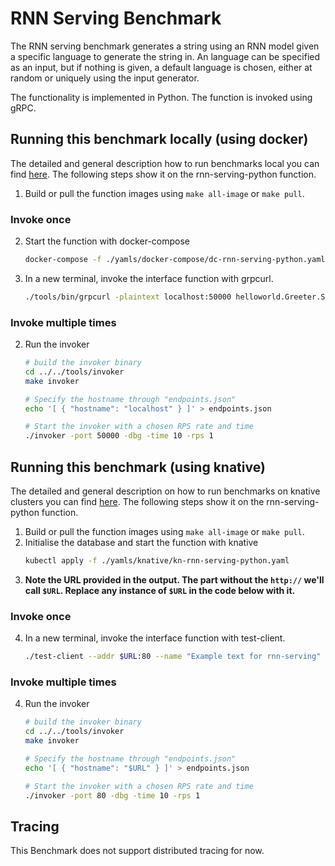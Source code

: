 # RNN Serving Benchmark

The RNN serving benchmark generates a string using an RNN model given a specific language to generate the string in. An language can be specified as an input, but if nothing is given, a default language is chosen, either at random or uniquely using the input generator.  

The functionality is implemented in Python. The function is invoked using gRPC.

## Running this benchmark locally (using docker)

The detailed and general description how to run benchmarks local you can find [here](../../docs/running_locally.md). The following steps show it on the rnn-serving-python function.
1. Build or pull the function images using `make all-image` or `make pull`.
### Invoke once
2. Start the function with docker-compose
   ```bash
   docker-compose -f ./yamls/docker-compose/dc-rnn-serving-python.yaml up
   ```
3. In a new terminal, invoke the interface function with grpcurl.
   ```bash
   ./tools/bin/grpcurl -plaintext localhost:50000 helloworld.Greeter.SayHello
   ```
### Invoke multiple times
2. Run the invoker
   ```bash
   # build the invoker binary
   cd ../../tools/invoker
   make invoker

   # Specify the hostname through "endpoints.json"
   echo '[ { "hostname": "localhost" } ]' > endpoints.json

   # Start the invoker with a chosen RPS rate and time
   ./invoker -port 50000 -dbg -time 10 -rps 1
   ```

## Running this benchmark (using knative)

The detailed and general description on how to run benchmarks on knative clusters you can find [here](../../docs/running_benchmarks.md). The following steps show it on the rnn-serving-python function.
1. Build or pull the function images using `make all-image` or `make pull`.
2. Initialise the database and start the function with knative
   ```bash
   kubectl apply -f ./yamls/knative/kn-rnn-serving-python.yaml
   ```
3. **Note the URL provided in the output. The part without the `http://` we'll call `$URL`. Replace any instance of `$URL` in the code below with it.**
### Invoke once
4. In a new terminal, invoke the interface function with test-client.
   ```bash
   ./test-client --addr $URL:80 --name "Example text for rnn-serving"
   ```
### Invoke multiple times
4. Run the invoker
   ```bash
   # build the invoker binary
   cd ../../tools/invoker
   make invoker

   # Specify the hostname through "endpoints.json"
   echo '[ { "hostname": "$URL" } ]' > endpoints.json

   # Start the invoker with a chosen RPS rate and time
   ./invoker -port 80 -dbg -time 10 -rps 1
   ```
## Tracing

This Benchmark does not support distributed tracing for now.